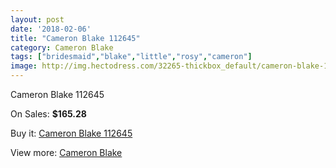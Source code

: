 ```yaml
---
layout: post
date: '2018-02-06'
title: "Cameron Blake 112645"
category: Cameron Blake
tags: ["bridesmaid","blake","little","rosy","cameron"]
image: http://img.hectodress.com/32265-thickbox_default/cameron-blake-112645.jpg
---
```

Cameron Blake 112645

On Sales: **$165.28**
<a href="https://www.hectodress.com/cameron-blake/14714-cameron-blake-112645.html"><amp-img layout="responsive" width="600" height="600" src="//img.hectodress.com/32265-thickbox_default/cameron-blake-112645.jpg" alt="Cameron Blake 112645 0" /></a>
<a href="https://www.hectodress.com/cameron-blake/14714-cameron-blake-112645.html"><amp-img layout="responsive" width="600" height="600" src="//img.hectodress.com/32266-thickbox_default/cameron-blake-112645.jpg" alt="Cameron Blake 112645 1" /></a>

Buy it: [Cameron Blake 112645](https://www.hectodress.com/cameron-blake/14714-cameron-blake-112645.html "Cameron Blake 112645")

View more: [Cameron Blake](https://www.hectodress.com/264-cameron-blake "Cameron Blake")
